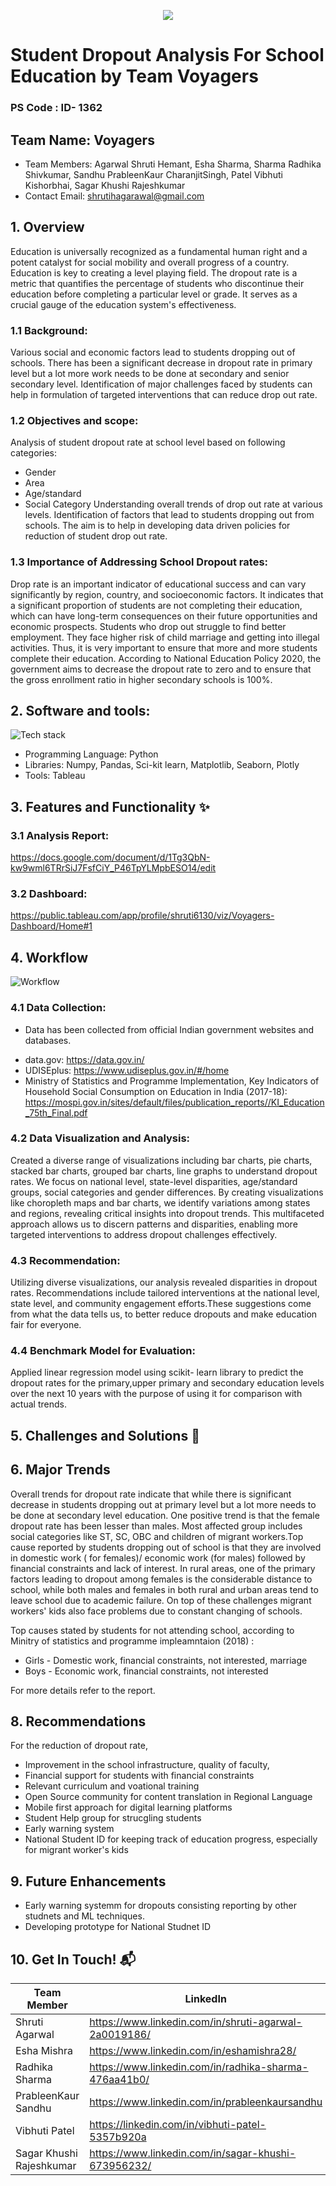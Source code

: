 
<p align="center">
  <img src="https://external-content.duckduckgo.com/iu/?u=https%3A%2F%2Ftse1.mm.bing.net%2Fth%3Fid%3DOIP.ZP8YIKPjHS9BA2grNJo0wgHaDW%26pid%3DApi&f=1&ipt=873886a32578466fe5962aaab162afd8106401e4d7b938f51bc53be6ece40f38&ipo=images" />
</p>

# Student Dropout Analysis For School Education by Team Voyagers 
### PS Code : ID- 1362 

## Team Name: Voyagers
- Team Members: Agarwal Shruti Hemant, Esha Sharma, Sharma Radhika Shivkumar, Sandhu PrableenKaur CharanjitSingh, Patel Vibhuti Kishorbhai, Sagar Khushi Rajeshkumar
- Contact Email: shrutihagarawal@gmail.com


## 1. Overview
Education is universally recognized as a fundamental human right and a potent catalyst for social mobility and overall progress of a country. Education is key to creating a level playing field. The dropout rate is a metric that quantifies the percentage of students who discontinue their education before completing a particular level or grade. It serves as a crucial gauge of the education system's effectiveness. 

### 1.1 Background:
Various social and economic factors lead to students dropping out of schools. There has been a significant decrease in dropout rate in primary level but a lot more work needs to be done at secondary and senior secondary level. Identification of major challenges faced by students can help in formulation of targeted interventions that can reduce drop out rate.

### 1.2 Objectives and scope:
Analysis of student dropout rate at  school level based on following categories:
- Gender
- Area  
- Age/standard
- Social Category 
Understanding overall trends of drop out rate at various levels. Identification of factors that lead to students dropping out from schools. The aim is to help in developing data driven policies for reduction of student drop out rate.

### 1.3 Importance of Addressing School Dropout rates:
Drop rate is an important indicator of educational success and can vary significantly by region, country, and socioeconomic factors. It indicates that a significant proportion of students are not completing their education, which can have long-term consequences on their future opportunities and economic prospects. Students who drop out struggle to find better employment. They face higher risk of child marriage and getting into illegal activities.
Thus, it is very important to ensure that more and more students complete their education. According to National Education Policy 2020, the government aims to decrease the dropout rate to zero and to ensure that the gross enrollment ratio in higher secondary schools is 100%.

## 2. Software and tools:
  
 ![Tech stack](https://github.com/shrutihagarwal/Student-Dropout-Analysis-For-School-Education-By-Team-Voyagers/assets/83595196/be3c8d38-f26e-4297-89fd-317636a3b205)

- Programming Language: Python
- Libraries: Numpy, Pandas, Sci-kit learn, Matplotlib, Seaborn, Plotly
- Tools: Tableau

## 3. Features and Functionality ✨

### 3.1 Analysis Report: 
https://docs.google.com/document/d/1Tg3QbN-kw9wml6TRrSiJ7FsfCiY_P46TpYLMpbESO14/edit

### 3.2 Dashboard:
https://public.tableau.com/app/profile/shruti6130/viz/Voyagers-Dashboard/Home#1

## 4. Workflow

![Workflow](https://github.com/shrutihagarwal/Student-Dropout-Analysis-For-School-Education-By-Team-Voyagers/assets/83595196/41786ab7-7168-444c-b8a3-e62901a939c9)

### 4.1  Data Collection:
* Data has been collected from official Indian government websites and databases.
- data.gov: https://data.gov.in/ 
- UDISEplus: https://www.udiseplus.gov.in/#/home
- Ministry of Statistics and Programme Implementation, Key Indicators of Household Social Consumption on Education in India (2017-18): https://mospi.gov.in/sites/default/files/publication_reports//KI_Education_75th_Final.pdf
  
### 4.2 Data Visualization and Analysis:
Created a diverse range of visualizations  including bar charts, pie charts, stacked bar charts, grouped bar charts, line graphs to understand dropout rates. We focus on national level, state-level disparities, age/standard groups, social categories and gender differences. By creating visualizations like choropleth maps and bar charts, we identify variations among states and regions, revealing critical insights into dropout trends. This multifaceted approach allows us to discern patterns and disparities, enabling more targeted interventions to address dropout challenges effectively.

### 4.3 Recommendation:
Utilizing diverse visualizations, our analysis revealed disparities in dropout rates. Recommendations include tailored interventions at the national level, state level, and community engagement efforts.These suggestions come from what the data tells us, to better reduce dropouts and make education fair for everyone.

### 4.4 Benchmark Model for Evaluation:
Applied linear regression model using scikit- learn library to predict the dropout rates for the primary,upper primary and secondary education levels over the next 10 years with the purpose of using it for comparison with actual trends.

## 5. Challenges and Solutions 🧠

## 6. Major Trends

Overall trends for dropout rate indicate that while there is significant decrease in students dropping out at primary level but a lot more needs to be done at secondary level education. One positive trend is that the female dropout rate has been lesser than males. Most affected  group includes social categories like ST, SC, OBC and children of migrant workers.Top cause reported by students dropping out of school is that they are involved in domestic work ( for females)/ economic work (for males) followed by financial constraints and lack of interest. In rural areas, one of the primary factors leading to dropout among females is the considerable distance to school, while both males and females in both rural and urban areas tend to leave school due to academic failure. On top of these challenges migrant workers' kids also face problems due to constant changing of schools. 

Top causes stated by students for not attending school, according to Minitry of statistics and programme impleamntaion (2018) : 
- Girls - Domestic work, financial constraints, not interested, marriage
- Boys -  Economic work, financial constraints, not interested

For more details refer to the report.

## 8. Recommendations

For the reduction of dropout rate, 
- Improvement in the school infrastructure, quality of faculty, 
- Financial support for students with financial constraints 
- Relevant curriculum and voational training
- Open Source community for content translation in Regional Language
- Mobile first approach for digital learning platforms
- Student Help group for strucgling students 
- Early warning system 
- National Student ID for keeping track of education progress, especially for migrant worker's kids

## 9. Future Enhancements 
 - Early warning systemm for dropouts consisting reporting by other studnets and ML techniques.
 - Developing prototype for National Studnet ID 

## 10. Get In Touch! 📬

| Team Member | LinkedIn | Email | GitHub |
|---|---|---|---|
| Shruti Agarwal | https://www.linkedin.com/in/shruti-agarwal-2a0019186/ | shrutihagarwal@gmail.com | https://github.com/shrutihagarwal |
| Esha Mishra  | https://www.linkedin.com/in/eshamishra28/  | eshamihsra28@gmail.com  | https://github.com/emish8/ |
| Radhika Sharma  | https://www.linkedin.com/in/radhika-sharma-476aa41b0/  | radhika240801@gmail.com | https://github.com/Radhika2408 |
| PrableenKaur Sandhu | https://www.linkedin.com/in/prableenkaursandhu | prableenkaurcsandhu@gmail.com | https://github.com/PrableenKaurSandhu |
| Vibhuti Patel   | https://linkedin.com/in/vibhuti-patel-5357b920a | vibhupatel002@gmail.com | https://github.com/Patelvibhuti |
| Sagar Khushi Rajeshkumar  | https://www.linkedin.com/in/sagar-khushi-673956232/ |  sagarkhushi001@gmail.com | https://github.com/KHUSHIS12 |

